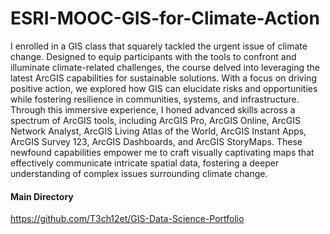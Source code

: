 # ESRI-MOOC-GIS-for-Climate-Action
I enrolled in a GIS class that squarely tackled the urgent issue of climate change. Designed to equip participants with the tools to confront and illuminate climate-related challenges, the course delved into leveraging the latest ArcGIS capabilities for sustainable solutions. With a focus on driving positive action, we explored how GIS can elucidate risks and opportunities while fostering resilience in communities, systems, and infrastructure. Through this immersive experience, I honed advanced skills across a spectrum of ArcGIS tools, including ArcGIS Pro, ArcGIS Online, ArcGIS Network Analyst, ArcGIS Living Atlas of the World, ArcGIS Instant Apps, ArcGIS Survey 123, ArcGIS Dashboards, and ArcGIS StoryMaps. These newfound capabilities empower me to craft visually captivating maps that effectively communicate intricate spatial data, fostering a deeper understanding of complex issues surrounding climate change.

#### Main Directory
https://github.com/T3ch12et/GIS-Data-Science-Portfolio
